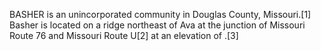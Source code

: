 BASHER is an unincorporated community in Douglas County, Missouri.[1] Basher is located on a ridge northeast of Ava at the junction of Missouri Route 76 and Missouri Route U[2] at an elevation of .[3]
